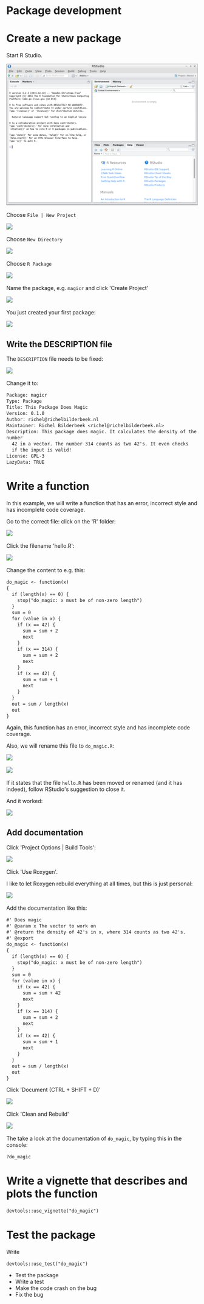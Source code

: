 # Package development

# Create a new package

Start R Studio.

![R Studio](Rstudio.png)

Choose `File | New Project`

![](FileNewProject.png)

Choose `New Directory`

![](FileNewProjectNewDirectory.png)

Choose `R Package`

![](FileNewProjectNewDirectoryRpackage.png)

Name the package, e.g. `magicr` and click 'Create Project'

![](FileNewProjectNewDirectoryRpackageCreateProject.png)

You just created your first package:

![](magicr.png)

## Write the DESCRIPTION file

The `DESCRIPTION` file needs to be fixed:

![](description.png)

Change it to:

```
Package: magicr
Type: Package
Title: This Package Does Magic
Version: 0.1.0
Author: richel@richelbilderbeek.nl
Maintainer: Richel Bilderbeek <richel@richelbilderbeek.nl>
Description: This package does magic. It calculates the density of the number
  42 in a vector. The number 314 counts as two 42's. It even checks
  if the input is valid!
License: GPL-3
LazyData: TRUE
```

# Write a function 

In this example, we will write a function
that has an error, incorrect style and has incomplete
code coverage.

Go to the correct file: click on the 'R' folder:

![](MagicrR.png)

Click the filename 'hello.R':

![](MagicrRcontent.png)

Change the content to e.g. this:

```
do_magic <- function(x)
{
  if (length(x) == 0) {
    stop("do_magic: x must be of non-zero length")
  }
  sum = 0
  for (value in x) {
    if (x == 42) {
      sum = sum + 2
      next
    }
    if (x == 314) {
      sum = sum + 2
      next
    }
    if (x == 42) {
      sum = sum + 1
      next
    }
  }
  out = sum / length(x)
  out
}
```

Again, this function
has an error, incorrect style and has incomplete
code coverage.

Also, we will rename this file to `do_magic.R`:

![](RenameBefore.png)

![](Rename.png)

If it states that the file `hello.R` has been moved or
renamed (and it has indeed), follow RStudio's suggestion
to close it.

And it worked:

![](RenameAfter.png)

## Add documentation

Click 'Project Options | Build Tools':

![](Roxygen.png)

Click 'Use Roxygen'.

I like to let Roxygen rebuild everything at all times, but this is just personal:

![](RoxygenWhat.png)

Add the documentation like this:

```
#' Does magic
#' @param x The vector to work on
#' @return the density of 42's in x, where 314 counts as two 42's.
#' @export
do_magic <- function(x)
{
  if (length(x) == 0) {
    stop("do_magic: x must be of non-zero length")
  }
  sum = 0
  for (value in x) {
    if (x == 42) {
      sum = sum + 42
      next
    }
    if (x == 314) {
      sum = sum + 2
      next
    }
    if (x == 42) {
      sum = sum + 1
      next
    }
  }
  out = sum / length(x)
  out
}
```

Click 'Document (CTRL + SHIFT + D)'

![](Document.png)

Click 'Clean and Rebuild'

![](CleanAndRebuild.png)

The take a look at the documentation of `do_magic`,
by typing this in the console:

```
?do_magic
```

# Write a vignette that describes and plots the function

```
devtools::use_vignette("do_magic")
```


# Test the package

Write 

```
devtools::use_test("do_magic")
```

 * Test the package
 * Write a test
 * Make the code crash on the bug
 * Fix the bug
 